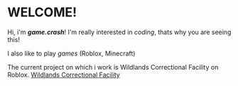 
# WELCOME!

Hi, i'm ***game.crash***!
I'm really interested in *coding*, thats why you are seeing this!

I also like to play *games* (Roblox, Minecraft)

The current project on which i work is Wildlands Correctional Facility on Roblox. [Wildlands Correctional Facility](https://www.roblox.com/groups/13048918/Wildlands-Correctional-Facility#!/about)

    



<!---
systemcrash404/systemcrash404 is a ✨ special ✨ repository because its `README.md` (this file) appears on your GitHub profile.
You can click the Preview link to take a look at your changes.
--->
